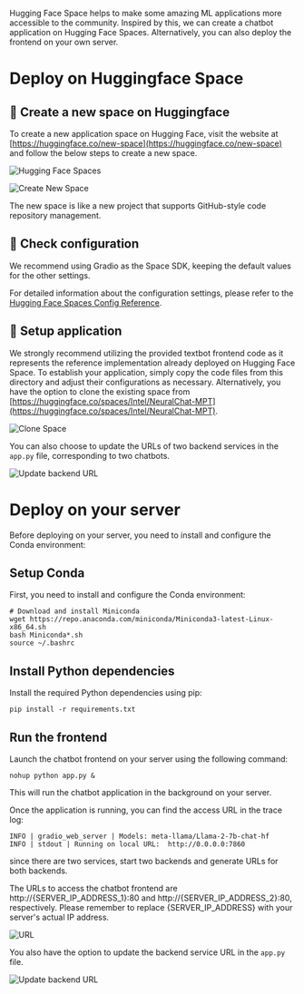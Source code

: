 Hugging Face Space helps to make some amazing ML applications more accessible to the community. Inspired by this, we can create a chatbot application on Hugging Face Spaces. Alternatively, you can also deploy the frontend on your own server.

# Deploy on Huggingface Space

## 🚀 Create a new space on Huggingface
To create a new application space on Hugging Face, visit the website at [https://huggingface.co/new-space](https://huggingface.co/new-space) and follow the below steps to create a new space.

![Hugging Face Spaces](https://i.imgur.com/ZODwuWt.png)

![Create New Space](https://i.imgur.com/QyjqUd6.png)

The new space is like a new project that supports GitHub-style code repository management.

## 🚀 Check configuration
We recommend using Gradio as the Space SDK, keeping the default values for the other settings.

For detailed information about the configuration settings, please refer to the [Hugging Face Spaces Config Reference](https://huggingface.co/docs/hub/spaces-config-reference).

## 🚀 Setup application
We strongly recommend utilizing the provided textbot frontend code as it represents the reference implementation already deployed on Hugging Face Space. To establish your application, simply copy the code files from this directory and adjust their configurations as necessary. Alternatively, you have the option to clone the existing space from [https://huggingface.co/spaces/Intel/NeuralChat-MPT](https://huggingface.co/spaces/Intel/NeuralChat-MPT).

![Clone Space](https://i.imgur.com/76N8m5B.png)

You can also choose to update the URLs of two backend services in the `app.py` file, corresponding to two chatbots.

![Update backend URL](https://i.imgur.com/F0FLeEn.png)

# Deploy on your server

Before deploying on your server, you need to install and configure the Conda environment:

## Setup Conda

First, you need to install and configure the Conda environment:

```shell
# Download and install Miniconda
wget https://repo.anaconda.com/miniconda/Miniconda3-latest-Linux-x86_64.sh
bash Miniconda*.sh
source ~/.bashrc
```

## Install Python dependencies

Install the required Python dependencies using pip:

```shell
pip install -r requirements.txt
```

## Run the frontend

Launch the chatbot frontend on your server using the following command:

```shell
nohup python app.py &
```

This will run the chatbot application in the background on your server.

Once the application is running, you can find the access URL in the trace log:

```log
INFO | gradio_web_server | Models: meta-llama/Llama-2-7b-chat-hf
INFO | stdout | Running on local URL:  http://0.0.0.0:7860
```
since there are two services, start two backends and generate URLs for both backends.

The URLs to access the chatbot frontend are http://{SERVER_IP_ADDRESS_1}:80 and http://{SERVER_IP_ADDRESS_2}:80, respectively. Please remember to replace {SERVER_IP_ADDRESS} with your server's actual IP address.


![URL](https://i.imgur.com/FDKSnIo.png)

You also have the option to update the backend service URL in the `app.py` file.

![Update backend URL](https://i.imgur.com/j7TTYaW.png)
